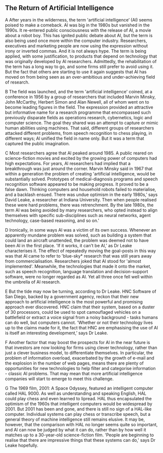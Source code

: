 ## The Return of Artificial Intelligence

A After years in the wilderness, the term 'artificial intelligence’ (Al) seems poised to make a comeback. Al was big in
the 1980s but vanished in the 1990s. It re-entered public consciousness with the release of Al, a movie about a robot
boy. This has ignited public debate about Al, but the term is also being used once more within the computer industry.
Researchers, executives and marketing people are now using the expression without irony or inverted commas. And it is
not always hype. The term is being applied, with some justification, to products that depend on technology that was
originally developed by Al researchers. Admittedly, the rehabilitation of the term has a long way to go, and some firms
still prefer to avoid using it. But the fact that others are starting to use it again suggests that Al has moved on from
being seen as an over-ambitious and under-achieving field of research.

B The field was launched, and the term 'artificial intelligence' coined, at a conference in 1956 by a group of
researchers that included Marvin Minsky, John McCarthy, Herbert Simon and Alan Newell, all of whom went on to become
leading figures in the field. The expression provided an attractive but informative name for a research programme that
encompassed such previously disparate fields as operations research, cybernetics, logic and computer science. The goal
they shared was an attempt to capture or mimic human abilities using machines. That said, different groups of
researchers attacked different problems, from speech recognition to chess playing, in different ways; Al unified the
field in name only. But it was a term that captured the public imagination.

C Most researchers agree that Al peaked around 1985. A public reared on science-fiction movies and excited by the
growing power of computers had high expectations. For years, Al researchers had implied that a breakthrough was just
around the corner. Marvin Minsky said in 1967 that within a generation the problem of creating 'artificial intelligence,
would be substantially solved. Prototypes of medical-diagnosis programs and speech recognition software appeared to be
making progress. It proved to be a false dawn. Thinking computers and household robots failed to materialise, and a
backlash ensued. There was undue optimism in the early 1980s,’ says David Leake, a researcher at Indiana University.
Then when people realised these were hard problems, there was retrenchment. By the late 1980s, the term Al was being
avoided by many researchers, who opted instead to align themselves with specific sub-disciplines such as neural
networks, agent technology, case-based reasoning, and so on.'

D Ironically, in some ways Al was a victim of its own success. Whenever an apparently mundane problem was solved, such
as building a system that could land an aircraft unattended, the problem was deemed not to have been Al in the first
place. 'If it works, it can't be Al,’ as Dr Leake characterises it. The effect of repeatedly moving the goal-posts in
this way was that Al came to refer to 'blue-sky* research that was still years away from commercialisation. Researchers
joked that Al stood for 'almost implemented'. Meanwhile, the technologies that made it onto the market, such as speech
recognition, language translation and decision-support software, were no longer regarded as Al. Yet all three once fell
well within the umbrella of Al research.

E But the tide may now be turning, according to Dr Leake. HNC Software of San Diego, backed by a government agency,
reckon that their new approach to artificial intelligence is the most powerful and promising approach ever discovered.
HNC claim that their system, based on a duster of 30 processors, could be used to spot camouflaged vehicles on a
battlefield or extract a voice signal from a noisy background - tasks humans can do well, but computers cannot. 'Whether
or not their technology lives up to the claims made for it, the fact that HNC are emphasising the use of Al is itself an
interesting development,’ says Dr Leake.

F Another factor that may boost the prospects for Al in the near future is that investors are now looking for firms
using clever technology, rather than just a clever business model, to differentiate themselves. In particular, the
problem of information overload, exacerbated by the growth of e-mail and the explosion in the number of web pages, means
there are plenty of opportunities for new technologies to help filter and categorise information - classic Al problems.
That may mean that more artificial intelligence companies will start to emerge to meet this challenge.

G The 1969 film, 2001: A Space Odyssey, featured an intelligent computer called HAL 9000. As well as understanding and
speaking English, HAL could play chess and even learned to lipread. HAL thus encapsulated the optimism of the 1960s that
intelligent computers would be widespread by 2001. But 2001 has been and gone, and there is still no sign of a HAL-like
computer. Individual systems can play chess or transcribe speech, but a general theory of machine intelligence still
remains elusive. It may be, however, that the comparison with HAL no longer seems quite so important, and Al can now be
judged by what it can do, rather than by how well it matches up to a 30-year-old science-fiction film. 'People are
beginning to realise that there are impressive things that these systems can do,' says Dr Leake hopefully.